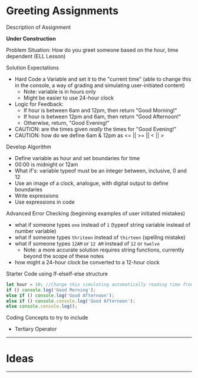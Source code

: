 # Greeting Assignments
Description of Assignment

**Under Construction**

Problem Situation: How do you greet someone based on the hour, time dependent (ELL Lesson)

Solution Expectations
- Hard Code a Variable and set it to the "current time" (able to change this in the console, a way of grading and simulating user-initiated content)
  - Note: variable is in hours only
  - Might be easier to use 24-hour clock
- Logic for Feedback:
  - If hour is between 6am and 12pm, then return "Good Morning!"
  - If hour is between 12pm and 6am, then return "Good Afternoon!"
  - Otherwise, return, "Good Evening!"
- CAUTION: are the times given *really* the times for "Good Evening!"
- CAUTION: how do we define 6am & 12pm as <= || >= || < || >

Develop Algorithm
- Define variable as hour and set boundaries for time
- 00:00 is midnight or 12am
- What if's: variable typeof must be an integer between, inclusive, 0 and 12
- Use an image of a clock, analogue, with digital output to define boundaries
- Write expressions
- Use expressions in code

Advanced Error Checking (beginning examples of user initiated mistakes)
- what if someone types ```one``` instead of ```1``` (typeof string variable instead of number variable)
- what if someone types ```thriteen``` instead of ```thirteen``` (spelling mistake)
- what if someone types ```12AM``` or ```12 AM``` instead of ```12``` or ```twelve```
  - Note: a more accurate solution requires string functions, currently beyond the scope of these notes
- how might a 24-hour clock be converted to a 12-hour clock

Starter Code using If-elseIf-else structure
```JavaScript
let hour = 10; //Change this simulating automatically reading time from Internet Clock or System Tray Clock
if () console.log('Good Morning');
else if () console.log('Good Afternoon');
else if () console.console.log('Good Afternoon');
else console.console.log();
```

Coding Concepts to try to include
- Tertiary Operator

---

# Ideas


---
